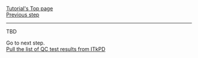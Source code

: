 [Tutorial's Top page](flow.md)<br>
[Previous step](signoffwire.md)<br>
<hr>

TBD

Go to next step.<br>
[Pull the list of QC test results from ITkPD](download_itkdb.md)<br>
